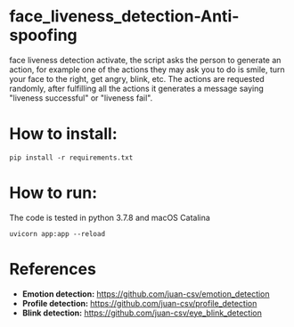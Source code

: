# face_liveness_detection-Anti-spoofing
face liveness detection activate, the script asks the person to generate an action, for example one of the actions they may ask you to do is smile, turn your face to the right, get angry, blink, etc. The actions are requested randomly, after fulfilling all the actions it generates a message saying "liveness successful" or "liveness fail".


# How to install:
<pre><code>pip install -r requirements.txt </code></pre>

# How to run:
The code is tested in python 3.7.8 and macOS Catalina

<pre><code>uvicorn app:app --reload </code></pre>


# References

- **Emotion detection:** https://github.com/juan-csv/emotion_detection
- **Profile detection:** https://github.com/juan-csv/profile_detection
- **Blink detection:** https://github.com/juan-csv/eye_blink_detection
